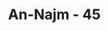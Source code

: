 ---
title: "An-Najm - 45"
no: 45
arabic_no: ٤٥
ayah: وَاَنَّهٗ خَلَقَ الزَّوْجَيْنِ الذَّكَرَ وَالْاُنْثٰى 
translation: "dan sesungguhnya Dialah yang men-ciptakan pasangan laki-laki dan perempuan,"
tafsir: "Allah yang menciptakan laki-laki dan perempuan dari \"air mani yang dipancarkan ke dalam rahim.\" Kemudian dihembuskannya ruh, sehingga dia hidup dan bergerak. Ayat 45 kembali menjelaskan mengenai keberpasangan ciptaan. Uraiannya dapat dilihat pada beberapa ayat terdahulu, seperti: Yasin/36: 36; ar-Ra'd/13: 3; asy-Syu'ara'/26: 7; dan adhdzariyat/51: 49. Ayat 46 menjelaskan penciptaan manusia yang datangnya dari pasangan laki-laki dan perempuan, sebagai tercantum dalam beberapa ayat sebelumnya. Air mani sebagai salah satu komponen pembentuk kehidupan diuraikan secara sepintas saja. Penjelasannya dapat ditemui pada beberapa uraian dalam ayat-ayat, seperti, alhajj/22: 5; al-Mu'minun/23: 13-14; dan Fathir/35: 11. Dalam ayatayat tersebut telah diuraikan secara sangat rinci bertahap-tahap dalam proses pengembangan embrio manusia. Bahkan mengenai air mani sendiri, dijelaskan, antara lain, pada ayat-ayat as-Sajdah/32: 7-9. Penjelasan selanjutnya, yang sangat ilmiah, ditemukan pada penjelasan dari Surah ath-thariq/86: 6-7 dan al-Insan/76: 2."
---